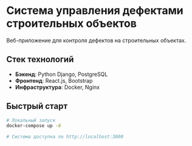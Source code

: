 # Система управления дефектами строительных объектов

Веб-приложение для контроля дефектов на строительных объектах.

## Стек технологий
- **Бэкенд**: Python Django, PostgreSQL
- **Фронтенд**: React.js, Bootstrap
- **Инфраструктура**: Docker, Nginx

## Быстрый старт

```bash
# Локальный запуск
docker-compose up -d

# Система доступна по http://localhost:3000
